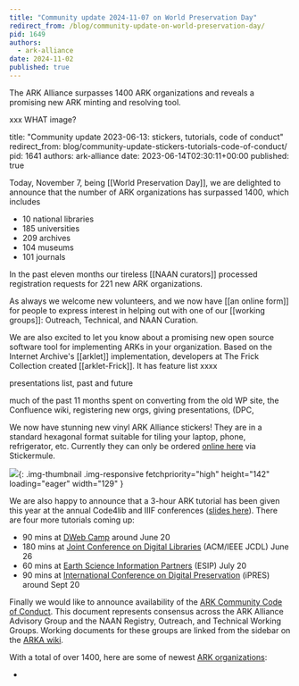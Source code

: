 ```yaml
---
title: "Community update 2024-11-07 on World Preservation Day"
redirect_from: /blog/community-update-on-world-preservation-day/
pid: 1649
authors:
  - ark-alliance
date: 2024-11-02
published: true
---
```


The ARK Alliance surpasses 1400 ARK organizations and reveals a
promising new ARK minting and resolving tool.

<!--more-->

xxx WHAT image?

title: "Community update 2023-06-13: stickers, tutorials, code of conduct"
redirect_from: blog/community-update-stickers-tutorials-code-of-conduct/
pid: 1641
authors: ark-alliance
date: 2023-06-14T02:30:11+00:00
published: true

Today, November 7, being [[World Preservation Day]], we are delighted to announce
that the number of ARK organizations has surpassed 1400, which includes

- 10 national libraries
- 185 universities
- 209 archives
- 104 museums
- 101 journals

In the past eleven months our tireless [[NAAN curators]] processed registration requests
for 221 new ARK organizations. 

As always we welcome new volunteers, 
and we now have [[an online form]] for people to express interest in helping out 
with one of our [[working groups]]: Outreach, Technical, and NAAN Curation.

We are also excited to let you know about a promising new open source software tool for 
implementing ARKs in your organization. Based on the Internet Archive's [[arklet]] 
implementation, developers at The Frick Collection created [[arklet-Frick]]. It has
feature list xxxx

presentations list, past and future

much of the past 11 months spent on converting from the old WP site, the Confluence wiki,
registering new orgs, giving presentations, (DPC, 


We now have stunning new vinyl ARK Alliance stickers! They are in a standard
hexagonal format suitable for tiling your laptop, phone, refrigerator, etc.
Currently they can only be ordered [online here] via Stickermule.

![][1]{: .img-thumbnail .img-responsive fetchpriority="high" height="142" loading="eager" width="129" }

We are also happy to announce that a 3-hour ARK tutorial has been given this
year at the annual Code4lib and IIIF conferences ([slides here]). There are
four more tutorials coming up:

-   90 mins at [DWeb Camp] around June 20
-   180 mins at [Joint Conference on Digital Libraries] (ACM/IEEE JCDL) June
    26
-   60 mins at [Earth Science Information Partners] (ESIP) July 20
-   90 mins at [International Conference on Digital Preservation] (iPRES)
    around Sept 20

Finally we would like to announce availability of the [ARK Community Code of
Conduct]. This document represents consensus across the ARK Alliance Advisory
Group and the NAAN Registry, Outreach, and Technical Working Groups. Working
documents for these groups are linked from the sidebar on the [ARKA wiki].

With a total of over 1400, here are some of newest [ARK organizations]:

-   

[online here]: https://www.stickermule.com/item/2421090c47beca439dbded424879d2e6
[1]: ../../assets/images/posts/2023-06-14-community-update-2023-06-13-stickers-tutorials-code-of-conduct/arka-vinyl-sticker.png
[slides here]: ../../assets/documents/2023/06/ARK-Training-Tutorial-IIIF-2023-slides.pdf
[DWeb Camp]: https://dwebcamp.org/
[Joint Conference on Digital Libraries]: https://2023.jcdl.org/
[Earth Science Information Partners]: https://2023julyesipmeeting.sched.com/
[International Conference on Digital Preservation]: https://ipres2023.us/
[ARK Community Code of Conduct]: ../_pages/about-ark-community-code-of-conduct.md
[ARKA wiki]: https://wiki.lyrasis.org/display/ARKs/ARKs+in+the+Open+Project
[ARK organizations]: https://n2t.net/e/pub/naan_table.html
